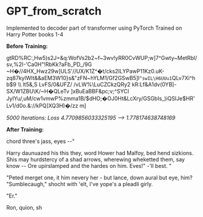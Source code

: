 # GPT_from_scratch
Implemented to decoder part of transformer using PyTorch
Trained on Harry Potter books 1-4

**Before Training:**

gtRD\%RC:,Hw5)s2J=&q:WofVs2b2~f~3wv!yRR0CvWUP;w]7^Gwty~MetRbl/sv,%2I-'Ca0H"!RbKk?aFb_PD_/9G
~H�//4HX_Hwz29w]ULS'//UX/K1Z^�t/cks2ILYPawP11Kz0.uK-zq87kylWIt&&aEM3W10}s&"zFN~hYLM1/Gf2GSwB5\]l`^swIL\H6UUu1`QLv7Xi^hb$9       \\
lt5&,S LvFS/0&UFZ/      /vLW%\LuCZCkzQRy2
kR:Lf&A1dv(0YB]-SX/W1ZBU\K/~H�QLeTv     ]xBuEaBBF&pc;v;^SYCI JyIYu/,uM/cw1vmwP%zmma1B/$dHO;�OJ0Ht&LcXry/GSGbIs_)iQSIJe$HR'Lv1/d0o.&://kPQ]XQ3H)�/zz
m]

_5000 Iterations: Loss 4.7709856033325195 --> 1.778174638748169_

**After Training:**

chord three's jass, eyes --"

Harry daunuazed his this they, word Hower had Malfoy, bed hend sizkions.  Shis may hurdstercy of a shad arrows, wherewing wheketted them, say know -- Ore upirslamped and the hardes on him. Eves!"  -'ll best. "

"Peted
merget one, it him
nevery her - but lance, down aural but eye, him? "Sumblecaugh," shocht with 'elt, I've yope's a pleadli girly.

"Er."

Ron, quion, sh
